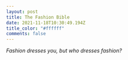 ```yaml
---
layout: post
title: The Fashion Bible
date: 2021-11-18T10:30:49.194Z
title_color: "#ffffff"
comments: false
---
```

*Fashion dresses you, but who dresses fashion?*